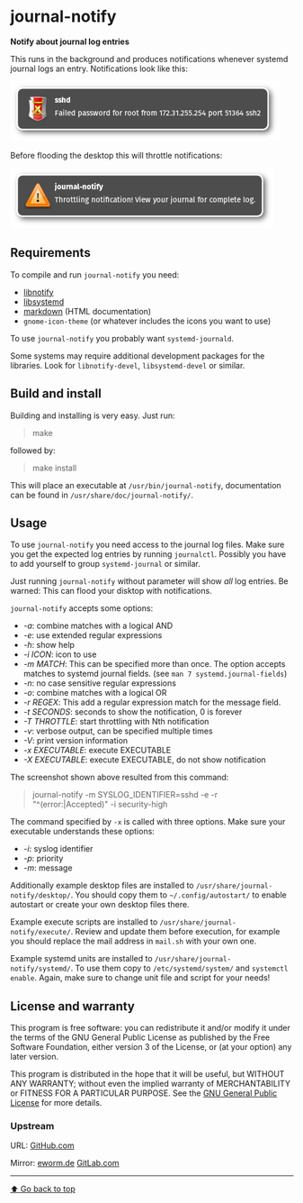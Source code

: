 journal-notify
==============

**Notify about journal log entries**

This runs in the background and produces notifications whenever systemd
journal logs an entry. Notifications look like this:

![Notification](screenshots/notification.png)

Before flooding the desktop this will throttle notifications:

![Throttling](screenshots/throttling.png)

Requirements
------------

To compile and run `journal-notify` you need:

* [libnotify](https://developer.gnome.org/notification-spec/)
* [libsystemd](https://www.github.com/systemd/systemd)
* [markdown](https://daringfireball.net/projects/markdown/) (HTML documentation)
* `gnome-icon-theme` (or whatever includes the icons you want to use)

To use `journal-notify` you probably want `systemd-journald`.

Some systems may require additional development packages for the libraries.
Look for `libnotify-devel`, `libsystemd-devel` or similar.

Build and install
-----------------

Building and installing is very easy. Just run:

> make

followed by:

> make install

This will place an executable at `/usr/bin/journal-notify`,
documentation can be found in `/usr/share/doc/journal-notify/`.

Usage
-----

To use `journal-notify` you need access to the journal log files. Make sure
you get the expected log entries by running `journalctl`. Possibly you have
to add yourself to group `systemd-journal` or similar.

Just running `journal-notify` without parameter will show *all* log entries.
Be warned: This can flood your disktop with notifications.

`journal-notify` accepts some options:

* *-a*: combine matches with a logical AND
* *-e*: use extended regular expressions
* *-h*: show help
* *-i ICON*: icon to use
* *-m MATCH*: This can be specified more than once. The option accepts matches
 to systemd journal fields. (see `man 7 systemd.journal-fields`)
* *-n*: no case sensitive regular expressions
* *-o*: combine matches with a logical OR
* *-r REGEX*: This add a regular expression match for the message field.
* *-t SECONDS*: seconds to show the notification, 0 is forever
* *-T THROTTLE*: start throttling with Nth notification
* *-v*: verbose output, can be specified multiple times
* *-V*: print version information
* *-x EXECUTABLE*: execute EXECUTABLE
* *-X EXECUTABLE*: execute EXECUTABLE, do not show notification

The screenshot shown above resulted from this command:

> journal-notify -m SYSLOG_IDENTIFIER=sshd -e -r "^(error:|Accepted)"
-i security-high

The command specified by `-x` is called with three options. Make sure
your executable understands these options:

* *-i*: syslog identifier
* *-p*: priority
* *-m*: message

Additionally example desktop files are installed to
`/usr/share/journal-notify/desktop/`. You should copy them to
`~/.config/autostart/` to enable autostart or create your own desktop files
there.

Example execute scripts are installed to `/usr/share/journal-notify/execute/`.
Review and update them before execution, for example you should replace the
mail address in `mail.sh` with your own one.

Example systemd units are installed to `/usr/share/journal-notify/systemd/`.
To use them copy to `/etc/systemd/system/` and `systemctl enable`. Again, make
sure to change unit file and script for your needs!

License and warranty
--------------------

This program is free software: you can redistribute it and/or modify
it under the terms of the GNU General Public License as published by
the Free Software Foundation, either version 3 of the License, or
(at your option) any later version.

This program is distributed in the hope that it will be useful,
but WITHOUT ANY WARRANTY; without even the implied warranty of
MERCHANTABILITY or FITNESS FOR A PARTICULAR PURPOSE.  See the
[GNU General Public License](COPYING.md) for more details.

### Upstream

URL:
[GitHub.com](https://github.com/eworm-de/journal-notify#journal-notify)

Mirror:
[eworm.de](https://git.eworm.de/cgit.cgi/journal-notify/)
[GitLab.com](https://gitlab.com/eworm-de/journal-notify#journal-notify)

---
[⬆️ Go back to top](#top)
